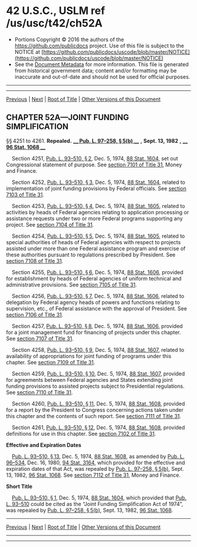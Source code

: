 ---
---

# 42 U.S.C., USLM ref /us/usc/t42/ch52A

* Portions Copyright © 2016 the authors of the https://github.com/publicdocs project.
  Use of this file is subject to the NOTICE at [https://github.com/publicdocs/uscode/blob/master/NOTICE](https://github.com/publicdocs/uscode/blob/master/NOTICE)
* See the [Document Metadata](././../../../..//README.md) for more information.
  This file is generated from historical government data; content and/or formatting may be inaccurate and out-of-date and should not be used for official purposes.

----------
----------

[Previous](./../../../..//us/usc/t42/ch52/schV/m__us_usc_t42_ch52_schV.md) | [Next](./../../../..//us/usc/t42/ch53/m__us_usc_t42_ch53.md) | [Root of Title](./../../../../) | [Other Versions of this Document](https://publicdocs.github.io/go/links?ns=uslm&ref=%2Fus%2Fusc%2Ft42%2Fch52A)

## CHAPTER 52A—JOINT FUNDING SIMPLIFICATION

§§ 4251 to 4261. __Repealed.__  __[__  __Pub. L. 97–258, § 5(b)__  __][/us/pl/97/258/s5/b]__  __,__  __Sept. 13, 1982__  __,__  __[__  __96 Stat. 1068__  __][/us/stat/96/1068]__ 

    Section 4251, [Pub. L. 93–510, § 2][/us/pl/93/510/s2], Dec. 5, 1974, [88 Stat. 1604][/us/stat/88/1604], set out Congressional statement of purpose. See [section 7101 of Title 31][/us/usc/t31/s7101], Money and Finance.

    Section 4252, [Pub. L. 93–510, § 3][/us/pl/93/510/s3], Dec. 5, 1974, [88 Stat. 1604][/us/stat/88/1604], related to implementation of joint funding provisions by Federal officials. See [section 7103 of Title 31][/us/usc/t31/s7103].

    Section 4253, [Pub. L. 93–510, § 4][/us/pl/93/510/s4], Dec. 5, 1974, [88 Stat. 1605][/us/stat/88/1605], related to activities by heads of Federal agencies relating to application processing or assistance requests under two or more Federal programs supporting any project. See [section 7104 of Title 31][/us/usc/t31/s7104].

    Section 4254, [Pub. L. 93–510, § 5][/us/pl/93/510/s5], Dec. 5, 1974, [88 Stat. 1605][/us/stat/88/1605], related to special authorities of heads of Federal agencies with respect to projects assisted under more than one Federal assistance program and exercise of these authorities pursuant to regulations prescribed by President. See [section 7108 of Title 31][/us/usc/t31/s7108].

    Section 4255, [Pub. L. 93–510, § 6][/us/pl/93/510/s6], Dec. 5, 1974, [88 Stat. 1606][/us/stat/88/1606], provided for establishment by heads of Federal agencies of uniform technical and administrative provisions. See [section 7105 of Title 31][/us/usc/t31/s7105].

    Section 4256, [Pub. L. 93–510, § 7][/us/pl/93/510/s7], Dec. 5, 1974, [88 Stat. 1606][/us/stat/88/1606], related to delegation by Federal agency heads of powers and functions relating to supervision, etc., of Federal assistance with the approval of President. See [section 7106 of Title 31][/us/usc/t31/s7106].

    Section 4257, [Pub. L. 93–510, § 8][/us/pl/93/510/s8], Dec. 5, 1974, [88 Stat. 1606][/us/stat/88/1606], provided for a joint management fund for financing of projects under this chapter. See [section 7107 of Title 31][/us/usc/t31/s7107].

    Section 4258, [Pub. L. 93–510, § 9][/us/pl/93/510/s9], Dec. 5, 1974, [88 Stat. 1607][/us/stat/88/1607], related to availability of appropriations for joint funding of programs under this chapter. See [section 7109 of Title 31][/us/usc/t31/s7109].

    Section 4259, [Pub. L. 93–510, § 10][/us/pl/93/510/s10], Dec. 5, 1974, [88 Stat. 1607][/us/stat/88/1607], provided for agreements between Federal agencies and States extending joint funding provisions to assisted projects subject to Presidential regulations. See [section 7110 of Title 31][/us/usc/t31/s7110].

    Section 4260, [Pub. L. 93–510, § 11][/us/pl/93/510/s11], Dec. 5, 1974, [88 Stat. 1608][/us/stat/88/1608], provided for a report by the President to Congress concerning actions taken under this chapter and the contents of such report. See [section 7111 of Title 31][/us/usc/t31/s7111].

    Section 4261, [Pub. L. 93–510, § 12][/us/pl/93/510/s12], Dec. 5, 1974, [88 Stat. 1608][/us/stat/88/1608], provided definitions for use in this chapter. See [section 7102 of Title 31][/us/usc/t31/s7102].

 __Effective and Expiration Dates__ 

    [Pub. L. 93–510, § 13][/us/pl/93/510/s13], Dec. 5, 1974, [88 Stat. 1608][/us/stat/88/1608], as amended by [Pub. L. 96–534][/us/pl/96/534], Dec. 16, 1980, [94 Stat. 3164][/us/stat/94/3164], which provided for the effective and expiration dates of that Act, was repealed by [Pub. L. 97–258, § 5(b)][/us/pl/97/258/s5/b], Sept. 13, 1982, [96 Stat. 1068][/us/stat/96/1068]. See [section 7112 of Title 31][/us/usc/t31/s7112], Money and Finance.

 __Short Title__ 

    [Pub. L. 93–510, § 1][/us/pl/93/510/s1], Dec. 5, 1974, [88 Stat. 1604][/us/stat/88/1604], which provided that [Pub. L. 93–510][/us/pl/93/510] could be cited as the “Joint Funding Simplification Act of 1974”, was repealed by [Pub. L. 97–258, § 5(b)][/us/pl/97/258/s5/b], Sept. 13, 1982, [96 Stat. 1068][/us/stat/96/1068].

----------

[Previous](./../../../..//us/usc/t42/ch52/schV/m__us_usc_t42_ch52_schV.md) | [Next](./../../../..//us/usc/t42/ch53/m__us_usc_t42_ch53.md) | [Root of Title](./../../../../) | [Other Versions of this Document](https://publicdocs.github.io/go/links?ns=uslm&ref=%2Fus%2Fusc%2Ft42%2Fch52A)

----------
----------

[/us/pl/97/258/s5/b]: https://publicdocs.github.io/go/links?ns=uslm&ref=%2Fus%2Fpl%2F97%2F258%2Fs5%2Fb
[/us/stat/96/1068]: https://publicdocs.github.io/go/links?ns=uslm&ref=%2Fus%2Fstat%2F96%2F1068
[/us/pl/93/510/s2]: https://publicdocs.github.io/go/links?ns=uslm&ref=%2Fus%2Fpl%2F93%2F510%2Fs2
[/us/stat/88/1604]: https://publicdocs.github.io/go/links?ns=uslm&ref=%2Fus%2Fstat%2F88%2F1604
[/us/usc/t31/s7101]: https://publicdocs.github.io/go/links?ns=uslm&ref=%2Fus%2Fusc%2Ft31%2Fs7101
[/us/pl/93/510/s3]: https://publicdocs.github.io/go/links?ns=uslm&ref=%2Fus%2Fpl%2F93%2F510%2Fs3
[/us/stat/88/1604]: https://publicdocs.github.io/go/links?ns=uslm&ref=%2Fus%2Fstat%2F88%2F1604
[/us/usc/t31/s7103]: https://publicdocs.github.io/go/links?ns=uslm&ref=%2Fus%2Fusc%2Ft31%2Fs7103
[/us/pl/93/510/s4]: https://publicdocs.github.io/go/links?ns=uslm&ref=%2Fus%2Fpl%2F93%2F510%2Fs4
[/us/stat/88/1605]: https://publicdocs.github.io/go/links?ns=uslm&ref=%2Fus%2Fstat%2F88%2F1605
[/us/usc/t31/s7104]: https://publicdocs.github.io/go/links?ns=uslm&ref=%2Fus%2Fusc%2Ft31%2Fs7104
[/us/pl/93/510/s5]: https://publicdocs.github.io/go/links?ns=uslm&ref=%2Fus%2Fpl%2F93%2F510%2Fs5
[/us/stat/88/1605]: https://publicdocs.github.io/go/links?ns=uslm&ref=%2Fus%2Fstat%2F88%2F1605
[/us/usc/t31/s7108]: https://publicdocs.github.io/go/links?ns=uslm&ref=%2Fus%2Fusc%2Ft31%2Fs7108
[/us/pl/93/510/s6]: https://publicdocs.github.io/go/links?ns=uslm&ref=%2Fus%2Fpl%2F93%2F510%2Fs6
[/us/stat/88/1606]: https://publicdocs.github.io/go/links?ns=uslm&ref=%2Fus%2Fstat%2F88%2F1606
[/us/usc/t31/s7105]: https://publicdocs.github.io/go/links?ns=uslm&ref=%2Fus%2Fusc%2Ft31%2Fs7105
[/us/pl/93/510/s7]: https://publicdocs.github.io/go/links?ns=uslm&ref=%2Fus%2Fpl%2F93%2F510%2Fs7
[/us/stat/88/1606]: https://publicdocs.github.io/go/links?ns=uslm&ref=%2Fus%2Fstat%2F88%2F1606
[/us/usc/t31/s7106]: https://publicdocs.github.io/go/links?ns=uslm&ref=%2Fus%2Fusc%2Ft31%2Fs7106
[/us/pl/93/510/s8]: https://publicdocs.github.io/go/links?ns=uslm&ref=%2Fus%2Fpl%2F93%2F510%2Fs8
[/us/stat/88/1606]: https://publicdocs.github.io/go/links?ns=uslm&ref=%2Fus%2Fstat%2F88%2F1606
[/us/usc/t31/s7107]: https://publicdocs.github.io/go/links?ns=uslm&ref=%2Fus%2Fusc%2Ft31%2Fs7107
[/us/pl/93/510/s9]: https://publicdocs.github.io/go/links?ns=uslm&ref=%2Fus%2Fpl%2F93%2F510%2Fs9
[/us/stat/88/1607]: https://publicdocs.github.io/go/links?ns=uslm&ref=%2Fus%2Fstat%2F88%2F1607
[/us/usc/t31/s7109]: https://publicdocs.github.io/go/links?ns=uslm&ref=%2Fus%2Fusc%2Ft31%2Fs7109
[/us/pl/93/510/s10]: https://publicdocs.github.io/go/links?ns=uslm&ref=%2Fus%2Fpl%2F93%2F510%2Fs10
[/us/stat/88/1607]: https://publicdocs.github.io/go/links?ns=uslm&ref=%2Fus%2Fstat%2F88%2F1607
[/us/usc/t31/s7110]: https://publicdocs.github.io/go/links?ns=uslm&ref=%2Fus%2Fusc%2Ft31%2Fs7110
[/us/pl/93/510/s11]: https://publicdocs.github.io/go/links?ns=uslm&ref=%2Fus%2Fpl%2F93%2F510%2Fs11
[/us/stat/88/1608]: https://publicdocs.github.io/go/links?ns=uslm&ref=%2Fus%2Fstat%2F88%2F1608
[/us/usc/t31/s7111]: https://publicdocs.github.io/go/links?ns=uslm&ref=%2Fus%2Fusc%2Ft31%2Fs7111
[/us/pl/93/510/s12]: https://publicdocs.github.io/go/links?ns=uslm&ref=%2Fus%2Fpl%2F93%2F510%2Fs12
[/us/stat/88/1608]: https://publicdocs.github.io/go/links?ns=uslm&ref=%2Fus%2Fstat%2F88%2F1608
[/us/usc/t31/s7102]: https://publicdocs.github.io/go/links?ns=uslm&ref=%2Fus%2Fusc%2Ft31%2Fs7102
[/us/pl/93/510/s13]: https://publicdocs.github.io/go/links?ns=uslm&ref=%2Fus%2Fpl%2F93%2F510%2Fs13
[/us/stat/88/1608]: https://publicdocs.github.io/go/links?ns=uslm&ref=%2Fus%2Fstat%2F88%2F1608
[/us/pl/96/534]: https://publicdocs.github.io/go/links?ns=uslm&ref=%2Fus%2Fpl%2F96%2F534
[/us/stat/94/3164]: https://publicdocs.github.io/go/links?ns=uslm&ref=%2Fus%2Fstat%2F94%2F3164
[/us/pl/97/258/s5/b]: https://publicdocs.github.io/go/links?ns=uslm&ref=%2Fus%2Fpl%2F97%2F258%2Fs5%2Fb
[/us/stat/96/1068]: https://publicdocs.github.io/go/links?ns=uslm&ref=%2Fus%2Fstat%2F96%2F1068
[/us/usc/t31/s7112]: https://publicdocs.github.io/go/links?ns=uslm&ref=%2Fus%2Fusc%2Ft31%2Fs7112
[/us/pl/93/510/s1]: https://publicdocs.github.io/go/links?ns=uslm&ref=%2Fus%2Fpl%2F93%2F510%2Fs1
[/us/stat/88/1604]: https://publicdocs.github.io/go/links?ns=uslm&ref=%2Fus%2Fstat%2F88%2F1604
[/us/pl/93/510]: https://publicdocs.github.io/go/links?ns=uslm&ref=%2Fus%2Fpl%2F93%2F510
[/us/pl/97/258/s5/b]: https://publicdocs.github.io/go/links?ns=uslm&ref=%2Fus%2Fpl%2F97%2F258%2Fs5%2Fb
[/us/stat/96/1068]: https://publicdocs.github.io/go/links?ns=uslm&ref=%2Fus%2Fstat%2F96%2F1068


